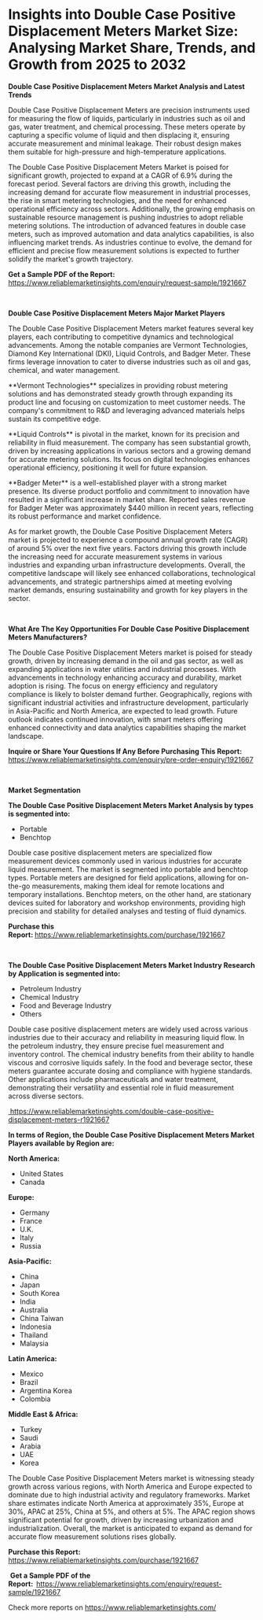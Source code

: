 <p><h1>Insights into Double Case Positive Displacement Meters Market Size: Analysing Market Share, Trends, and Growth from 2025 to 2032</h1></p><p><strong>Double Case Positive Displacement Meters Market Analysis and Latest Trends</strong></p>
<p><p>Double Case Positive Displacement Meters are precision instruments used for measuring the flow of liquids, particularly in industries such as oil and gas, water treatment, and chemical processing. These meters operate by capturing a specific volume of liquid and then displacing it, ensuring accurate measurement and minimal leakage. Their robust design makes them suitable for high-pressure and high-temperature applications.</p><p>The Double Case Positive Displacement Meters Market is poised for significant growth, projected to expand at a CAGR of 6.9% during the forecast period. Several factors are driving this growth, including the increasing demand for accurate flow measurement in industrial processes, the rise in smart metering technologies, and the need for enhanced operational efficiency across sectors. Additionally, the growing emphasis on sustainable resource management is pushing industries to adopt reliable metering solutions. The introduction of advanced features in double case meters, such as improved automation and data analytics capabilities, is also influencing market trends. As industries continue to evolve, the demand for efficient and precise flow measurement solutions is expected to further solidify the market's growth trajectory.</p></p>
<p><strong>Get a Sample PDF of the Report:&nbsp;</strong> <a href="https://www.reliablemarketinsights.com/enquiry/request-sample/1921667?utm_campaign=1938&utm_medium=2&utm_source=Github&utm_content=ia&utm_term=01032025&utm_id=double-case-positive-displacement-meters">https://www.reliablemarketinsights.com/enquiry/request-sample/1921667</a></p>
<p>&nbsp;</p>
<p><strong>Double Case Positive Displacement Meters Major Market Players</strong></p>
<p><p>The Double Case Positive Displacement Meters market features several key players, each contributing to competitive dynamics and technological advancements. Among the notable companies are Vermont Technologies, Diamond Key International (DKI), Liquid Controls, and Badger Meter. These firms leverage innovation to cater to diverse industries such as oil and gas, chemical, and water management.</p><p>**Vermont Technologies** specializes in providing robust metering solutions and has demonstrated steady growth through expanding its product line and focusing on customization to meet customer needs. The company's commitment to R&D and leveraging advanced materials helps sustain its competitive edge.</p><p>**Liquid Controls** is pivotal in the market, known for its precision and reliability in fluid measurement. The company has seen substantial growth, driven by increasing applications in various sectors and a growing demand for accurate metering solutions. Its focus on digital technologies enhances operational efficiency, positioning it well for future expansion.</p><p>**Badger Meter** is a well-established player with a strong market presence. Its diverse product portfolio and commitment to innovation have resulted in a significant increase in market share. Reported sales revenue for Badger Meter was approximately $440 million in recent years, reflecting its robust performance and market confidence.</p><p>As for market growth, the Double Case Positive Displacement Meters market is projected to experience a compound annual growth rate (CAGR) of around 5% over the next five years. Factors driving this growth include the increasing need for accurate measurement systems in various industries and expanding urban infrastructure developments. Overall, the competitive landscape will likely see enhanced collaborations, technological advancements, and strategic partnerships aimed at meeting evolving market demands, ensuring sustainability and growth for key players in the sector.</p></p>
<p>&nbsp;</p>
<p><strong>What Are The Key Opportunities For Double Case Positive Displacement Meters Manufacturers?</strong></p>
<p><p>The Double Case Positive Displacement Meters market is poised for steady growth, driven by increasing demand in the oil and gas sector, as well as expanding applications in water utilities and industrial processes. With advancements in technology enhancing accuracy and durability, market adoption is rising. The focus on energy efficiency and regulatory compliance is likely to bolster demand further. Geographically, regions with significant industrial activities and infrastructure development, particularly in Asia-Pacific and North America, are expected to lead growth. Future outlook indicates continued innovation, with smart meters offering enhanced connectivity and data analytics capabilities shaping the market landscape.</p></p>
<p><strong>Inquire or Share Your Questions If Any Before Purchasing This Report:</strong> <a href="https://www.reliablemarketinsights.com/enquiry/pre-order-enquiry/1921667?utm_campaign=1938&utm_medium=2&utm_source=Github&utm_content=ia&utm_term=01032025&utm_id=double-case-positive-displacement-meters">https://www.reliablemarketinsights.com/enquiry/pre-order-enquiry/1921667</a></p>
<p>&nbsp;</p>
<p><strong>Market Segmentation</strong></p>
<p><strong>The Double Case Positive Displacement Meters Market Analysis by types is segmented into:</strong></p>
<p><ul><li>Portable</li><li>Benchtop</li></ul></p>
<p><p>Double case positive displacement meters are specialized flow measurement devices commonly used in various industries for accurate liquid measurement. The market is segmented into portable and benchtop types. Portable meters are designed for field applications, allowing for on-the-go measurements, making them ideal for remote locations and temporary installations. Benchtop meters, on the other hand, are stationary devices suited for laboratory and workshop environments, providing high precision and stability for detailed analyses and testing of fluid dynamics.</p></p>
<p><strong>Purchase this Report:&nbsp;</strong><a href="https://www.reliablemarketinsights.com/purchase/1921667?utm_campaign=1938&utm_medium=2&utm_source=Github&utm_content=ia&utm_term=01032025&utm_id=double-case-positive-displacement-meters">https://www.reliablemarketinsights.com/purchase/1921667</a></p>
<p>&nbsp;</p>
<p><strong>The Double Case Positive Displacement Meters Market Industry Research by Application is segmented into:</strong></p>
<p><ul><li>Petroleum Industry</li><li>Chemical Industry</li><li>Food and Beverage Industry</li><li>Others</li></ul></p>
<p><p>Double case positive displacement meters are widely used across various industries due to their accuracy and reliability in measuring liquid flow. In the petroleum industry, they ensure precise fuel measurement and inventory control. The chemical industry benefits from their ability to handle viscous and corrosive liquids safely. In the food and beverage sector, these meters guarantee accurate dosing and compliance with hygiene standards. Other applications include pharmaceuticals and water treatment, demonstrating their versatility and essential role in fluid measurement across diverse sectors.</p></p>
<p><a href="https://www.reliablemarketinsights.com/double-case-positive-displacement-meters-r1921667?utm_campaign=1938&utm_medium=2&utm_source=Github&utm_content=ia&utm_term=01032025&utm_id=double-case-positive-displacement-meters">&nbsp;https://www.reliablemarketinsights.com/double-case-positive-displacement-meters-r1921667</a></p>
<p><strong>In terms of Region, the Double Case Positive Displacement Meters Market Players available by Region are:</strong></p>
<p>
    <p> <strong> North America: </strong>
        <ul>
            <li>United States</li>
            <li>Canada</li>
        </ul>
        </p> 
    <p> <strong> Europe: </strong>
        <ul>
            <li>Germany</li>
            <li>France</li>
            <li>U.K.</li>
            <li>Italy</li>
            <li>Russia</li>
        </ul>
        </p> 
    <p> <strong> Asia-Pacific: </strong>
        <ul>
            <li>China</li>
            <li>Japan</li>
            <li>South Korea</li>
            <li>India</li>
            <li>Australia</li>
            <li>China Taiwan</li>
            <li>Indonesia</li>
            <li>Thailand</li>
            <li>Malaysia</li>
        </ul>
        </p> 
    <p> <strong> Latin America: </strong>
        <ul>
            <li>Mexico</li>
            <li>Brazil</li>
            <li>Argentina Korea</li>
            <li>Colombia</li>
        </ul>
        </p> 
    <p> <strong> Middle East & Africa: </strong>
        <ul>
            <li>Turkey</li>
            <li>Saudi</li>
            <li>Arabia</li>
            <li>UAE</li>
            <li>Korea</li>
        </ul>
    </p>
    </p>
<p><p>The Double Case Positive Displacement Meters market is witnessing steady growth across various regions, with North America and Europe expected to dominate due to high industrial activity and regulatory frameworks. Market share estimates indicate North America at approximately 35%, Europe at 30%, APAC at 25%, China at 5%, and others at 5%. The APAC region shows significant potential for growth, driven by increasing urbanization and industrialization. Overall, the market is anticipated to expand as demand for accurate flow measurement solutions rises globally.</p></p>
<p><strong>Purchase this Report: </strong><a href="https://www.reliablemarketinsights.com/purchase/1921667?utm_campaign=1938&utm_medium=2&utm_source=Github&utm_content=ia&utm_term=01032025&utm_id=double-case-positive-displacement-meters">https://www.reliablemarketinsights.com/purchase/1921667</a></p>
<p>&nbsp;<strong>Get a Sample PDF of the Report:&nbsp;&nbsp;</strong><a href="https://www.reliablemarketinsights.com/enquiry/request-sample/1921667?utm_campaign=1938&utm_medium=2&utm_source=Github&utm_content=ia&utm_term=01032025&utm_id=double-case-positive-displacement-meters">https://www.reliablemarketinsights.com/enquiry/request-sample/1921667</a></p>
<p><strong></strong></p>
<p>Check more reports on <a href="https://www.reliablemarketinsights.com/?utm_campaign=1938&utm_medium=2&utm_source=Github&utm_content=ia&utm_term=01032025&utm_id=double-case-positive-displacement-meters">https://www.reliablemarketinsights.com/</a></p>